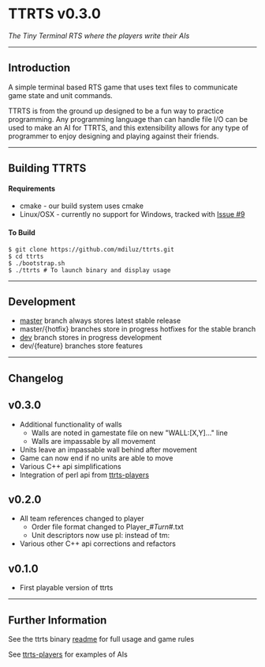 # TTRTS v0.3.0
*The Tiny Terminal RTS where the players write their AIs*

-----------------------------------------------------------
## Introduction
A simple terminal based RTS game that uses text files to communicate game state and unit commands. 

TTRTS is from the ground up designed to be a fun way to practice programming. Any programming language than can handle file I/O can be used to make an AI for TTRTS, and this extensibility allows for any type of programmer to enjoy designing and playing against their friends.

-----------------------------------------------------------
## Building TTRTS

#### Requirements
* cmake - our build system uses cmake
* Linux/OSX - currently no support for Windows, tracked with [Issue #9](https://github.com/mdiluz/ttrts/issues/9)

#### To Build
    $ git clone https://github.com/mdiluz/ttrts.git
    $ cd ttrts
    $ ./bootstrap.sh
    $ ./ttrts # To launch binary and display usage

-----------------------------------------------------------
## Development

* [master](master) branch always stores latest stable release
* master/{hotfix} branches store in progress hotfixes for the stable branch
* [dev](dev) branch stores in progress development
* dev/{feature} branches store features

-----------------------------------------------------------
## Changelog

## v0.3.0
* Additional functionality of walls
  * Walls are noted in gamestate file on new "WALL:[X,Y]..." line
  * Walls are impassable by all movement
* Units leave an impassable wall behind after movement
* Game can now end if no units are able to move
* Various C++ api simplifications
* Integration of perl api from [ttrts-players](https://github.com/mdiluz/ttrts-players)

## v0.2.0 
* All team references changed to player
    * Order file format changed to Player_#_Turn_#.txt
    * Unit descriptors now use pl: instead of tm:
* Various other C++ api corrections and refactors

## v0.1.0 
* First playable version of ttrts

-----------------------------------------------------------
## Further Information

See the ttrts binary [readme](source/ttrts/README.md) for full usage and game rules

See [ttrts-players](https://github.com/mdiluz/ttrts-players) for examples of AIs
